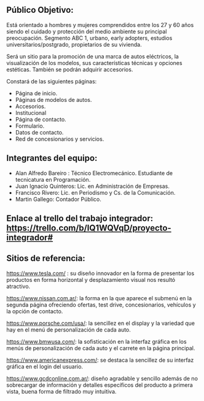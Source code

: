   ## Público Objetivo: 

Está orientado a hombres y mujeres comprendidos entre los 27 y 60 años siendo el cuidado y protección del medio ambiente su principal preocupación. Segmento ABC 1, urbano, early adopters, estudios universitarios/postgrado, propietarios de su vivienda.
 
Será un sitio para la promoción de una marca de autos eléctricos, la visualización de los modelos, sus características técnicas y opciones estéticas. También se podrán adquirir accesorios.

Constará de las siguientes páginas:
- Página de inicio.
- Páginas de modelos de autos.
- Accesorios.
- Institucional
- Página de contacto.
- Formulario.
- Datos de contacto.
- Red de concesionarios y servicios.


## Integrantes del equipo:
 
- Alan Alfredo Bareiro : Técnico Electromecánico. Estudiante de tecnicatura en Programación.
- Juan Ignacio Quinteros: Lic. en Administración de Empresas.
- Francisco Rivero: Lic. en Periodismo y Cs. de la Comunicación.
- Martin Gallego: Contador Público.
 
## Enlace al trello del trabajo integrador: https://trello.com/b/lQ1WQVqD/proyecto-integrador#

## Sitios de referencia:
 
https://www.tesla.com/ : su diseño innovador en la forma de presentar los productos en forma horizontal y desplazamiento visual nos resultó atractivo.

https://www.nissan.com.ar/: la forma en la que aparece el submenú en la segunda página ofreciendo ofertas, test drive, concesionarios, vehículos y la opción de contacto.

https://www.porsche.com/usa/: la sencillez en el display y la variedad que hay en el menú de personalización de cada auto.

https://www.bmwusa.com/: la sofisticación en la interfaz gráfica en los menús de personalización de cada auto y el carrete en la página principal.

https://www.americanexpress.com/: se destaca la sencillez de su interfaz gráfica en el login del usuario.

https://www.gcdconline.com.ar/: diseño agradable y sencillo además de no sobrecargar de información y detalles específicos del producto a primera vista, buena forma de filtrado muy intuitiva.